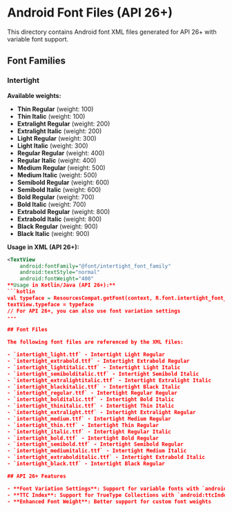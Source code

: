 # Android Font Files (API 26+)

This directory contains Android font XML files generated for API 26+ with variable font support.

## Font Families

### Intertight

**Available weights:**

- **Thin Regular** (weight: 100)
- **Thin Italic** (weight: 100)
- **Extralight Regular** (weight: 200)
- **Extralight Italic** (weight: 200)
- **Light Regular** (weight: 300)
- **Light Italic** (weight: 300)
- **Regular Regular** (weight: 400)
- **Regular Italic** (weight: 400)
- **Medium Regular** (weight: 500)
- **Medium Italic** (weight: 500)
- **Semibold Regular** (weight: 600)
- **Semibold Italic** (weight: 600)
- **Bold Regular** (weight: 700)
- **Bold Italic** (weight: 700)
- **Extrabold Regular** (weight: 800)
- **Extrabold Italic** (weight: 800)
- **Black Regular** (weight: 900)
- **Black Italic** (weight: 900)

**Usage in XML (API 26+):**
```xml
<TextView
    android:fontFamily="@font/intertight_font_family"
    android:textStyle="normal"
    android:fontWeight="400"
**Usage in Kotlin/Java (API 26+):**
```kotlin
val typeface = ResourcesCompat.getFont(context, R.font.intertight_font_family)
textView.typeface = typeface
// For API 26+, you can also use font variation settings
---

## Font Files

The following font files are referenced by the XML files:

- `intertight_light.ttf` - Intertight Light Regular
- `intertight_extrabold.ttf` - Intertight Extrabold Regular
- `intertight_lightitalic.ttf` - Intertight Light Italic
- `intertight_semibolditalic.ttf` - Intertight Semibold Italic
- `intertight_extralightitalic.ttf` - Intertight Extralight Italic
- `intertight_blackitalic.ttf` - Intertight Black Italic
- `intertight_regular.ttf` - Intertight Regular Regular
- `intertight_bolditalic.ttf` - Intertight Bold Italic
- `intertight_thinitalic.ttf` - Intertight Thin Italic
- `intertight_extralight.ttf` - Intertight Extralight Regular
- `intertight_medium.ttf` - Intertight Medium Regular
- `intertight_thin.ttf` - Intertight Thin Regular
- `intertight_italic.ttf` - Intertight Regular Italic
- `intertight_bold.ttf` - Intertight Bold Regular
- `intertight_semibold.ttf` - Intertight Semibold Regular
- `intertight_mediumitalic.ttf` - Intertight Medium Italic
- `intertight_extrabolditalic.ttf` - Intertight Extrabold Italic
- `intertight_black.ttf` - Intertight Black Regular

## API 26+ Features

- **Font Variation Settings**: Support for variable fonts with `android:fontVariationSettings`
- **TTC Index**: Support for TrueType Collections with `android:ttcIndex`
- **Enhanced Font Weight**: Better support for custom font weights
